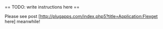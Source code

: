 == TODO: write instructions here ==

Please see post [http://plugapps.com/index.php5?title=Application:Flexget here] meanwhile!
